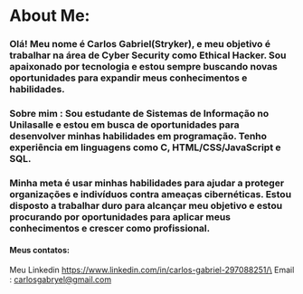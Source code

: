 # About Me:
### Olá! Meu nome é Carlos Gabriel(Stryker), e meu objetivo é trabalhar na área de Cyber Security como Ethical Hacker. Sou apaixonado por tecnologia e estou sempre buscando novas oportunidades para expandir meus conhecimentos e habilidades.
### Sobre mim : Sou estudante de Sistemas de Informação no Unilasalle e estou em busca de oportunidades para desenvolver minhas habilidades em programação. Tenho experiência em linguagens como C, HTML/CSS/JavaScript e SQL.
### Minha meta é usar minhas habilidades para ajudar a proteger organizações e indivíduos contra ameaças cibernéticas. Estou disposto a trabalhar duro para alcançar meu objetivo e estou procurando por oportunidades para aplicar meus conhecimentos e crescer como profissional.
#### Meus contatos:
Meu Linkedin https://www.linkedin.com/in/carlos-gabriel-297088251/\
Email : carlosgabryel@gmail.com
  

